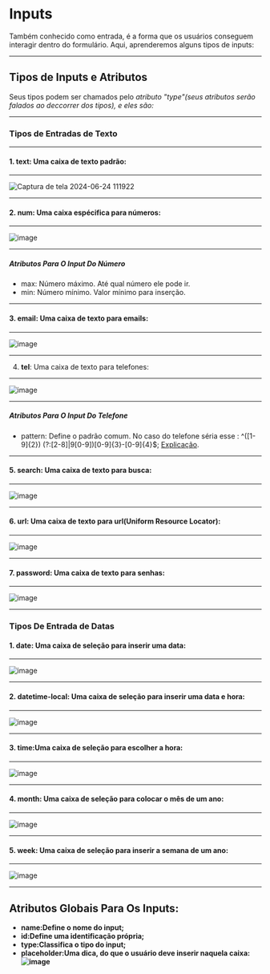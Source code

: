 # Inputs
Também conhecido como entrada, é a forma que os usuários conseguem interagir dentro do formulário. Aqui, aprenderemos alguns tipos de inputs:
***
## Tipos de Inputs e Atributos
Seus tipos podem ser chamados pelo *atributo "type"(seus atributos serão falados ao deccorrer dos tipos), e eles são:*
***
### Tipos de Entradas de Texto
***
#### 1. **text**: Uma caixa de texto padrão:
***
![Captura de tela 2024-06-24 111922](https://github.com/Karlos-Eduardo-Mrqs/Construcao-Html-Css-Javascript/assets/172524894/e6a6f8cc-cbdf-4e21-821c-fdc5ed2ecee3)
***
#### 2. **num**: Uma caixa espécifica para números:
***
![image](https://github.com/Karlos-Eduardo-Mrqs/Construcao-Html-Css-Javascript/assets/172524894/17075fd9-fbbf-4e76-8eeb-299902b69a8d)
***
##### Atributos Para O Input Do Número
- max: Número máximo. Até qual número ele pode ir.
- min: Número mínimo. Valor mínimo para inserção.
***
#### 3. **email**: Uma caixa de texto para emails:
***
![image](https://github.com/Karlos-Eduardo-Mrqs/Construcao-Html-Css-Javascript/assets/172524894/714fa144-e613-4e3f-abfd-ba90893ddbf5)
***
4. **tel**: Uma caixa de texto para telefones:
***
![image](https://github.com/Karlos-Eduardo-Mrqs/Construcao-Html-Css-Javascript/assets/172524894/412ae986-f7bb-40ed-ad81-d2f953737808)
***
##### Atributos Para O Input Do Telefone
- pattern: Define o padrão comum. No caso do telefone séria esse : ^\([1-9]{2}\) (?:[2-8]|9[0-9])[0-9]{3}\-[0-9]{4}$; [Explicação](https://pt.stackoverflow.com/questions/46672/como-fazer-uma-express%C3%A3o-regular-para-telefone-celular).
***
#### 5. **search**: Uma caixa de texto para busca:
***
![image](https://github.com/Karlos-Eduardo-Mrqs/Construcao-Html-Css-Javascript/assets/172524894/b9fbee08-4de0-4a2c-b986-ae3a35dacc29)
***
#### 6. **url**: Uma caixa de texto para url(Uniform Resource Locator):
***
![image](https://github.com/Karlos-Eduardo-Mrqs/Construcao-Html-Css-Javascript/assets/172524894/58c2aa7f-e0fe-440a-a04d-747c31ae5b22)
***
#### 7. **password**: Uma caixa de texto para senhas:
***
![image](https://github.com/Karlos-Eduardo-Mrqs/Construcao-Html-Css-Javascript/assets/172524894/3f3d53ed-e6cf-4e8c-a6a7-0c92e0a6cfe5)
***
### Tipos De Entrada de Datas
#### 1. **date**: Uma caixa de seleção para inserir uma data:
***
![image](https://github.com/Karlos-Eduardo-Mrqs/Construcao-Html-Css-Javascript/assets/172524894/154d5e1c-bae1-4c11-90ac-721aa7d65388)
***
#### 2. **datetime-local**: Uma caixa de seleção para inserir uma data e hora:
***  
![image](https://github.com/Karlos-Eduardo-Mrqs/Construcao-Html-Css-Javascript/assets/172524894/ba830fc1-119a-4e0e-97e7-df039ba7be0c)
***
#### 3. **time**:Uma caixa de seleção para escolher a hora:
***
![image](https://github.com/Karlos-Eduardo-Mrqs/Construcao-Html-Css-Javascript/assets/172524894/e61d8923-2b6a-4db2-b000-91ac6102709a)
***
#### 4. **month**: Uma caixa de seleção para colocar o mês de um ano:
***
![image](https://github.com/Karlos-Eduardo-Mrqs/Construcao-Html-Css-Javascript/assets/172524894/3afba312-24f1-409b-930d-6f9efefe17ad)
***
#### 5. **week**: Uma caixa de seleção para inserir a semana de um ano:
***  
![image](https://github.com/Karlos-Eduardo-Mrqs/Construcao-Html-Css-Javascript/assets/172524894/013f097a-bae8-4fae-aa4a-5cefb72d6164)
***
## Atributos Globais Para Os Inputs:  
- **name:Define o nome do input;**
- **id:Define uma identificação própria;**
- **type:Classifica o tipo do input;**
- **placeholder:Uma dica, do que o usuário deve inserir naquela caixa:![image](https://github.com/Karlos-Eduardo-Mrqs/Construcao-Html-Css-Javascript/assets/172524894/5efd7067-5d20-44a6-b0ee-10455b3e6cbc)**

